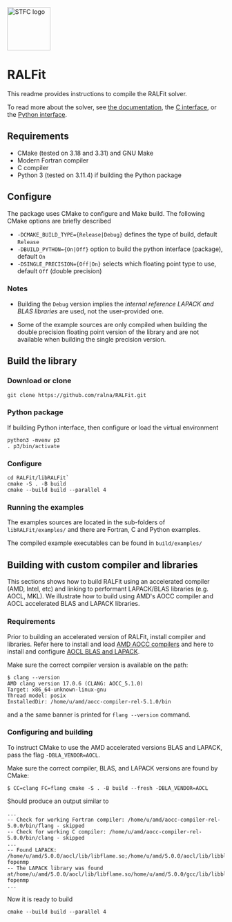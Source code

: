 <img alt="STFC logo" src="https://www.ukri.org/wp-content/uploads/2022/03/ukri-stfc-square-logo.png" width=100>

# RALFit

This readme provides instructions to compile the RALFit solver.

To read more about the solver, see
[the documentation](https://ralfit.readthedocs.io/projects/Fortran/en/latest/), the
[C interface](https://ralfit.readthedocs.io/projects/C/en/latest/), or the
[Python interface](https://ralfit.readthedocs.io/projects/Python/en/latest/).


## Requirements

* CMake (tested on 3.18 and 3.31) and GNU Make
* Modern Fortran compiler
* C compiler
* Python 3 (tested on 3.11.4) if building the Python package

## Configure

The package uses CMake to configure and Make build. The following
CMake options are briefly described

  * `-DCMAKE_BUILD_TYPE={Release|Debug}` defines the type of build, default `Release`
  * `-DBUILD_PYTHON={On|Off}` option to build the python interface (package), default `On`
  * `-DSINGLE_PRECISION={Off|On}` selects which floating point type to
    use, default `Off` (double precision)

### Notes

 * Building the `Debug` version implies the _internal reference LAPACK
   and BLAS libraries_ are used, not the user-provided one.

 * Some of the example sources are only compiled when building the double
   precision floating point version of the library and are not available
   when building the single precision version.

## Build the library

### Download or clone
```{terminal}
git clone https://github.com/ralna/RALFit.git
```

### Python package
If building Python interface, then configure or load the virtual environment
```{terminal}
python3 -mvenv p3
. p3/bin/activate
```

### Configure
```{terminal}
cd RALFit/libRALFit`
cmake -S . -B build
cmake --build build --parallel 4
```

### Running the examples

The examples sources are located in the sub-folders of `libRALFit/examples/` and there are Fortran, C and Python examples.

The compiled example executables can be found in `build/examples/`


## Building with custom compiler and libraries

This sections shows how to build RALFit using an accelerated compiler (AMD,
Intel, etc) and linking to performant LAPACK/BLAS libraries (e.g. AOCL, MKL).
We illustrate how to build using AMD's AOCC compiler and AOCL accelerated BLAS
and LAPACK libraries.

### Requirements

Prior to building an accelerated version of RALFit, install compiler and libraries.
Refer here to install and load [AMD AOCC compilers](https://www.amd.com/en/developer/aocc.html) and here to install and configure [AOCL BLAS and LAPACK](https://www.amd.com/en/developer/aocl.html).

Make sure the correct compiler version is available on the path:
```{terminal}
$ clang --version
AMD clang version 17.0.6 (CLANG: AOCC_5.1.0)
Target: x86_64-unknown-linux-gnu
Thread model: posix
InstalledDir: /home/u/amd/aocc-compiler-rel-5.1.0/bin
```
and a the same banner is printed for `flang --version` command.

### Configuring and building

To instruct CMake to use the AMD accelerated versions BLAS and LAPACK, pass the
flag `-DBLA_VENDOR=AOCL`.

Make sure the correct compiler, BLAS, and LAPACK versions are found by CMake:
```{terminal}
$ CC=clang FC=flang cmake -S . -B build --fresh -DBLA_VENDOR=AOCL
```
Should produce an output similar to
```{terminal}
...
-- Check for working Fortran compiler: /home/u/amd/aocc-compiler-rel-5.0.0/bin/flang - skipped
-- Check for working C compiler: /home/u/amd/aocc-compiler-rel-5.0.0/bin/clang - skipped
...
-- Found LAPACK: /home/u/amd/5.0.0/aocl/lib/libflame.so;/home/u/amd/5.0.0/aocl/lib/libblis.so;-fopenmp
-- The LAPACK library was found at/home/u/amd/5.0.0/aocl/lib/libflame.so/home/u/amd/5.0.0/gcc/lib/libblis.so-fopenmp
...
```

Now it is ready to build
```{terminal}
cmake --build build --parallel 4
```